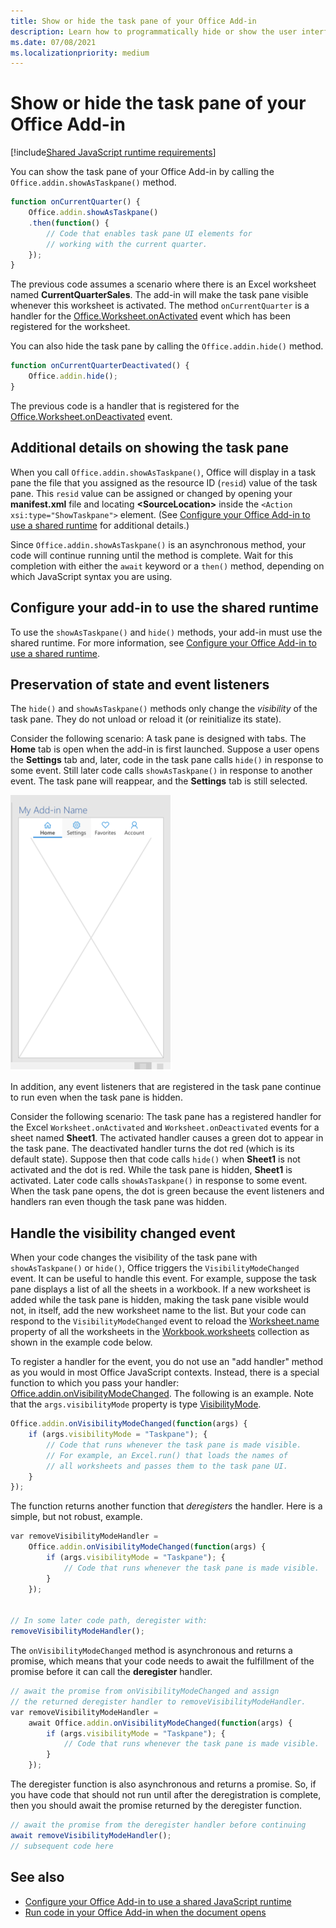 ```yaml
---
title: Show or hide the task pane of your Office Add-in
description: Learn how to programmatically hide or show the user interface of an add-in while it runs continuously.
ms.date: 07/08/2021
ms.localizationpriority: medium
---
```


# Show or hide the task pane of your Office Add-in

[!include[Shared JavaScript runtime requirements](../includes/shared-runtime-requirements-note.md)]

You can show the task pane of your Office Add-in by calling the `Office.addin.showAsTaskpane()` method.

```javascript
function onCurrentQuarter() {
    Office.addin.showAsTaskpane()
    .then(function() {
        // Code that enables task pane UI elements for
        // working with the current quarter.
    });
}
```

The previous code assumes a scenario where there is an Excel worksheet named **CurrentQuarterSales**. The add-in will make the task pane visible whenever this worksheet is activated. The method `onCurrentQuarter` is a handler for the [Office.Worksheet.onActivated](/javascript/api/excel/excel.worksheet?view=excel-js-preview&preserve-view=true#excel-excel-worksheet-onactivated-member) event which has been registered for the worksheet.

You can also hide the task pane by calling the `Office.addin.hide()` method.

```javascript
function onCurrentQuarterDeactivated() {
    Office.addin.hide();
}
```

The previous code is a handler that is registered for the [Office.Worksheet.onDeactivated](/javascript/api/excel/excel.worksheet?view=excel-js-preview&preserve-view=true#excel-excel-worksheet-ondeactivated-member) event.

## Additional details on showing the task pane

When you call `Office.addin.showAsTaskpane()`, Office will display in a task pane the file that you assigned as the resource ID (`resid`) value of the task pane. This `resid` value can be assigned or changed by opening your **manifest.xml** file and locating **\<SourceLocation\>** inside the `<Action xsi:type="ShowTaskpane">` element.
(See [Configure your Office Add-in to use a shared runtime](configure-your-add-in-to-use-a-shared-runtime.md) for additional details.)

Since `Office.addin.showAsTaskpane()` is an asynchronous method, your code will continue running until the method is complete. Wait for this completion with either the `await` keyword or a `then()` method, depending on which JavaScript syntax you are using.

## Configure your add-in to use the shared runtime

To use the `showAsTaskpane()` and `hide()` methods, your add-in must use the shared runtime. For more information, see [Configure your Office Add-in to use a shared runtime](configure-your-add-in-to-use-a-shared-runtime.md).

## Preservation of state and event listeners

The `hide()` and `showAsTaskpane()` methods only change the *visibility* of the task pane. They do not unload or reload it (or reinitialize its state).

Consider the following scenario: A task pane is designed with tabs. The **Home** tab is open when the add-in is first launched. Suppose a user opens the **Settings** tab and, later, code in the task pane calls `hide()` in response to some event. Still later code calls `showAsTaskpane()` in response to another event. The task pane will reappear, and the **Settings** tab is still selected.

![A screenshot of task pane that has four tabs labelled Home, Settings, Favorites, and Accounts.](../images/TaskpaneWithTabs.png)

In addition, any event listeners that are registered in the task pane continue to run even when the task pane is hidden.

Consider the following scenario: The task pane has a registered handler for the Excel `Worksheet.onActivated` and `Worksheet.onDeactivated` events for a sheet named **Sheet1**. The activated handler causes a green dot to appear in the task pane. The deactivated handler turns the dot red (which is its default state). Suppose then that code calls `hide()` when **Sheet1** is not activated and the dot is red. While the task pane is hidden, **Sheet1** is activated. Later code calls `showAsTaskpane()` in response to some event. When the task pane opens, the dot is green because the event listeners and handlers ran even though the task pane was hidden.

## Handle the visibility changed event

When your code changes the visibility of the task pane with `showAsTaskpane()` or `hide()`, Office triggers the `VisibilityModeChanged` event. It can be useful to handle this event. For example, suppose the task pane displays a list of all the sheets in a workbook. If a new worksheet is added while the task pane is hidden, making the task pane visible would not, in itself, add the new worksheet name to the list. But your code can respond to the `VisibilityModeChanged` event to reload the [Worksheet.name](/javascript/api/excel/excel.worksheet#excel-excel-worksheet-name-member) property of all the worksheets in the [Workbook.worksheets](/javascript/api/excel/excel.workbook#excel-excel-workbook-worksheets-member) collection as shown in the example code below.

To register a handler for the event, you do not use an "add handler" method as you would in most Office JavaScript contexts. Instead, there is a special function to which you pass your handler: [Office.addin.onVisibilityModeChanged](/javascript/api/office/office.addin#office-office-addin-onvisibilitymodechanged-member(1)). The following is an example. Note that the `args.visibilityMode` property is type [VisibilityMode](/javascript/api/office/office.visibilitymode).

```javascript
Office.addin.onVisibilityModeChanged(function(args) {
    if (args.visibilityMode = "Taskpane"); {
        // Code that runs whenever the task pane is made visible.
        // For example, an Excel.run() that loads the names of
        // all worksheets and passes them to the task pane UI.
    }
});
```

The function returns another function that *deregisters* the handler. Here is a simple, but not robust, example.

```javascript
var removeVisibilityModeHandler =
    Office.addin.onVisibilityModeChanged(function(args) {
        if (args.visibilityMode = "Taskpane"); {
            // Code that runs whenever the task pane is made visible.
        }
    });


// In some later code path, deregister with:
removeVisibilityModeHandler();
```

The `onVisibilityModeChanged` method is asynchronous and returns a promise, which means that your code needs to await the fulfillment of the promise before it can call the **deregister** handler.

```javascript
// await the promise from onVisibilityModeChanged and assign
// the returned deregister handler to removeVisibilityModeHandler.
var removeVisibilityModeHandler =
    await Office.addin.onVisibilityModeChanged(function(args) {
        if (args.visibilityMode = "Taskpane"); {
            // Code that runs whenever the task pane is made visible.
        }
    });
```

The deregister function is also asynchronous and returns a promise. So, if you have code that should not run until after the deregistration is complete, then you should await the promise returned by the deregister function.

```javascript
// await the promise from the deregister handler before continuing
await removeVisibilityModeHandler();
// subsequent code here
```

## See also

- [Configure your Office Add-in to use a shared JavaScript runtime](configure-your-add-in-to-use-a-shared-runtime.md)
- [Run code in your Office Add-in when the document opens](run-code-on-document-open.md)
